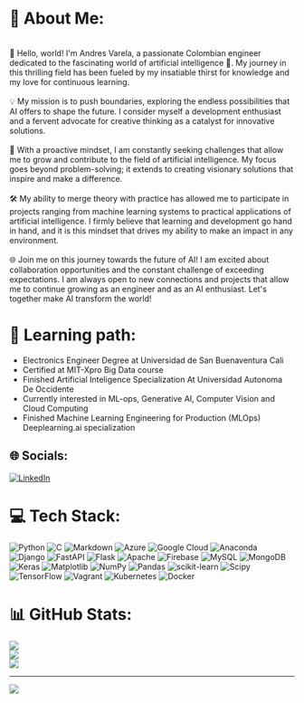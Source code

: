 # 💫 About Me:
<br>🚀 Hello, world! I'm Andres Varela, a passionate Colombian engineer dedicated to the fascinating world of artificial intelligence 🤖. My journey in this thrilling field has been fueled by my insatiable thirst for knowledge and my love for continuous learning.<br><br>💡 My mission is to push boundaries, exploring the endless possibilities that AI offers to shape the future. I consider myself a development enthusiast and a fervent advocate for creative thinking as a catalyst for innovative solutions.<br><br>🌟 With a proactive mindset, I am constantly seeking challenges that allow me to grow and contribute to the field of artificial intelligence. My focus goes beyond problem-solving; it extends to creating visionary solutions that inspire and make a difference.<br><br>🛠️ My ability to merge theory with practice has allowed me to participate in projects ranging from machine learning systems to practical applications of artificial intelligence. I firmly believe that learning and development go hand in hand, and it is this mindset that drives my ability to make an impact in any environment.<br><br>🌐 Join me on this journey towards the future of AI! I am excited about collaboration opportunities and the constant challenge of exceeding expectations. I am always open to new connections and projects that allow me to continue growing as an engineer and as an AI enthusiast. Let's together make AI transform the world!

# 🌱 Learning path:
* Electronics Engineer Degree at Universidad de San Buenaventura Cali
* Certified at MIT-Xpro Big Data course
* Finished Artificial Inteligence Specialization At Universidad Autonoma De Occidente
* Currently interested in ML-ops, Generative AI, Computer Vision and Cloud Computing
* Finished Machine Learning Engineering for Production (MLOps) Deeplearning.ai specialization 


## 🌐 Socials:
[![LinkedIn](https://img.shields.io/badge/LinkedIn-%230077B5.svg?logo=linkedin&logoColor=white)](https://linkedin.com/in/www.linkedin.com/in/andres-varela92) 

# 💻 Tech Stack:
![Python](https://img.shields.io/badge/python-3670A0?style=plastic&logo=python&logoColor=ffdd54) ![C](https://img.shields.io/badge/c-%2300599C.svg?style=plastic&logo=c&logoColor=white) ![Markdown](https://img.shields.io/badge/markdown-%23000000.svg?style=plastic&logo=markdown&logoColor=white) ![Azure](https://img.shields.io/badge/azure-%230072C6.svg?style=plastic&logo=microsoftazure&logoColor=white) ![Google Cloud](https://img.shields.io/badge/GoogleCloud-%234285F4.svg?style=plastic&logo=google-cloud&logoColor=white) ![Anaconda](https://img.shields.io/badge/Anaconda-%2344A833.svg?style=plastic&logo=anaconda&logoColor=white) ![Django](https://img.shields.io/badge/django-%23092E20.svg?style=plastic&logo=django&logoColor=white) ![FastAPI](https://img.shields.io/badge/FastAPI-005571?style=plastic&logo=fastapi) ![Flask](https://img.shields.io/badge/flask-%23000.svg?style=plastic&logo=flask&logoColor=white) ![Apache](https://img.shields.io/badge/apache-%23D42029.svg?style=plastic&logo=apache&logoColor=white) ![Firebase](https://img.shields.io/badge/Firebase-039BE5?style=plastic&logo=Firebase&logoColor=white) ![MySQL](https://img.shields.io/badge/mysql-%2300000f.svg?style=plastic&logo=mysql&logoColor=white) ![MongoDB](https://img.shields.io/badge/MongoDB-%234ea94b.svg?style=plastic&logo=mongodb&logoColor=white) ![Keras](https://img.shields.io/badge/Keras-%23D00000.svg?style=plastic&logo=Keras&logoColor=white) ![Matplotlib](https://img.shields.io/badge/Matplotlib-%23ffffff.svg?style=plastic&logo=Matplotlib&logoColor=black) ![NumPy](https://img.shields.io/badge/numpy-%23013243.svg?style=plastic&logo=numpy&logoColor=white) ![Pandas](https://img.shields.io/badge/pandas-%23150458.svg?style=plastic&logo=pandas&logoColor=white) ![scikit-learn](https://img.shields.io/badge/scikit--learn-%23F7931E.svg?style=plastic&logo=scikit-learn&logoColor=white) ![Scipy](https://img.shields.io/badge/SciPy-%230C55A5.svg?style=plastic&logo=scipy&logoColor=%white) ![TensorFlow](https://img.shields.io/badge/TensorFlow-%23FF6F00.svg?style=plastic&logo=TensorFlow&logoColor=white) ![Vagrant](https://img.shields.io/badge/vagrant-%231563FF.svg?style=plastic&logo=vagrant&logoColor=white) ![Kubernetes](https://img.shields.io/badge/kubernetes-%23326ce5.svg?style=plastic&logo=kubernetes&logoColor=white) ![Docker](https://img.shields.io/badge/docker-%230db7ed.svg?style=plastic&logo=docker&logoColor=white)
# 📊 GitHub Stats:
![](https://github-readme-stats.vercel.app/api?username=Andvarjo&theme=shades-of-purple&hide_border=false&include_all_commits=false&count_private=false)<br/>
![](https://github-readme-streak-stats.herokuapp.com/?user=Andvarjo&theme=shades-of-purple&hide_border=false)<br/>
![](https://github-readme-stats.vercel.app/api/top-langs/?username=Andvarjo&theme=shades-of-purple&hide_border=false&include_all_commits=false&count_private=false&layout=compact)

---
[![](https://visitcount.itsvg.in/api?id=Andvarjo&icon=0&color=0)](https://visitcount.itsvg.in)

<!-- Proudly created with GPRM ( https://gprm.itsvg.in ) -->
